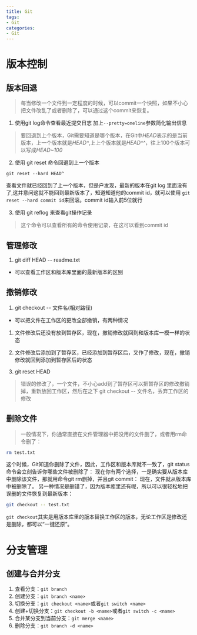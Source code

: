 ```yaml
---
title: Git
tags: 
- Git
categories: 
- Git
---
```

# 版本控制
## 版本回退
> 每当修改一个文件到一定程度的时候，可以commit一个快照，如果不小心把文件改乱了或者删除了，可以通过这个commit来恢复。

1. 使用git log命令查看最近提交日志 加上`--pretty=oneline`参数简化输出信息
>要回退到上个版本，Git需要知道是哪个版本，在Git中*HEAD*表示的是当前版本，上一个版本就是*HEAD^*,上上个版本就是*HEAD^^*，往上100个版本可以写成*HEAD~100*

2. 使用 git reset 命令回退到上一个版本
```git
git reset --hard HEAD^
```
查看文件就已经回到了上一个版本，但是户发现，最新的版本在git log 里面没有了,这并意问这就不能回到最新版本了，知道知道他的commit id，就可以使用 `git reset --hard commit id`来回滚。commit id输入前5位就行

3. 使用 git reflog 来查看git操作记录
>这个命令可以查看所有的命令使用记录，在这可以看到commit id

<!--more-->
## 管理修改

1. git diff HEAD -- readme.txt
- 可以查看工作区和版本库里面的最新版本的区别

## 撤销修改
1. git checkout -- 文件名(相对路径)
 - 可以把文件在工作区的更改全部撤销，有两种情况
  1. 文件修改后还没有放到暂存区，现在，撤销修改就回到和版本库一模一样的状态
  2. 文件修改后添加到了暂存区，已经添加到暂存区后，又作了修改，现在，撤销修改就回到添加到暂存区后的状态

2. git reset HEAD <file>
> 错误的修改了，一个文件，不小心add到了暂存区可以把暂存区的修改撤销掉，重新放回工作区，然后在之下 git checkout -- 文件名，丢弃工作区的修改

## 删除文件
> 一般情况下，你通常直接在文件管理器中把没用的文件删了，或者用rm命令删了：
```bash
rm test.txt
```
这个时候，Git知道你删除了文件，因此，工作区和版本库就不一致了，git status命令会立刻告诉你哪些文件被删除了：
现在你有两个选择，一是确实要从版本库中删除该文件，那就用命令git rm删掉，并且git commit：
现在，文件就从版本库中被删除了。
另一种情况是删错了，因为版本库里还有呢，所以可以很轻松地把误删的文件恢复到最新版本：
```bash
git checkout -- test.txt
```
`git checkout`其实是用版本库里的版本替换工作区的版本，无论工作区是修改还是删除，都可以“一键还原”。

# 分支管理

## 创建与合并分支
1. 查看分支：`git branch`
2. 创建分支：`git branch <name>`
3. 切换分支：`git checkout <name>`或者`git switch <name>`
4. 创建+切换分支：`git checkout -b <name>`或者`git switch -c <name>`
5. 合并某分支到当前分支：`git merge <name>`
6. 删除分支：`git branch -d <name>`